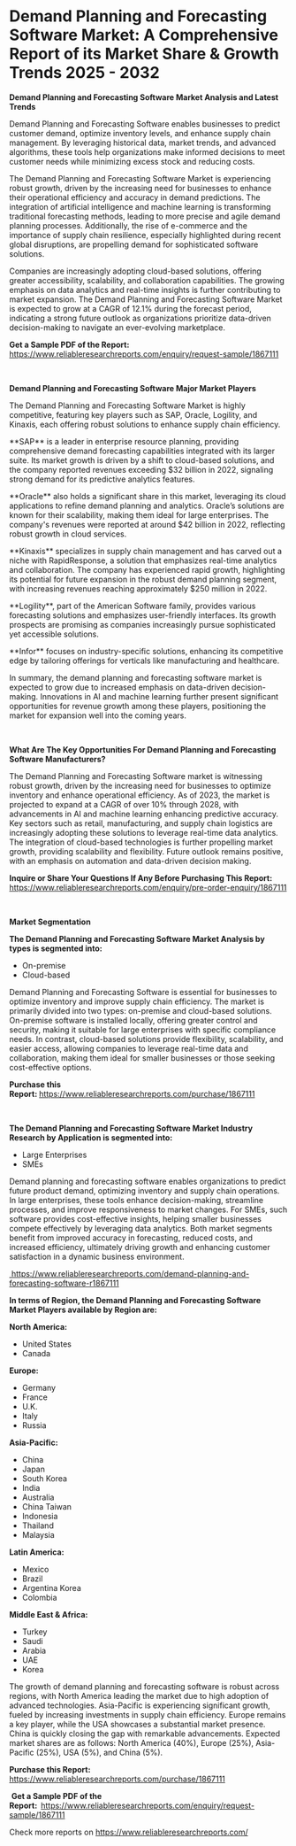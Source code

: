 <p><h1>Demand Planning and Forecasting Software Market: A Comprehensive Report of its Market Share & Growth Trends 2025 - 2032</h1></p><p><strong>Demand Planning and Forecasting Software Market Analysis and Latest Trends</strong></p>
<p><p>Demand Planning and Forecasting Software enables businesses to predict customer demand, optimize inventory levels, and enhance supply chain management. By leveraging historical data, market trends, and advanced algorithms, these tools help organizations make informed decisions to meet customer needs while minimizing excess stock and reducing costs.</p><p>The Demand Planning and Forecasting Software Market is experiencing robust growth, driven by the increasing need for businesses to enhance their operational efficiency and accuracy in demand predictions. The integration of artificial intelligence and machine learning is transforming traditional forecasting methods, leading to more precise and agile demand planning processes. Additionally, the rise of e-commerce and the importance of supply chain resilience, especially highlighted during recent global disruptions, are propelling demand for sophisticated software solutions.</p><p>Companies are increasingly adopting cloud-based solutions, offering greater accessibility, scalability, and collaboration capabilities. The growing emphasis on data analytics and real-time insights is further contributing to market expansion. The Demand Planning and Forecasting Software Market is expected to grow at a CAGR of 12.1% during the forecast period, indicating a strong future outlook as organizations prioritize data-driven decision-making to navigate an ever-evolving marketplace.</p></p>
<p><strong>Get a Sample PDF of the Report:&nbsp;</strong> <a href="https://www.reliableresearchreports.com/enquiry/request-sample/1867111?utm_campaign=3054&utm_medium=2&utm_source=Github&utm_content=ia&utm_term=11032025&utm_id=demand-planning-and-forecasting-software">https://www.reliableresearchreports.com/enquiry/request-sample/1867111</a></p>
<p>&nbsp;</p>
<p><strong>Demand Planning and Forecasting Software Major Market Players</strong></p>
<p><p>The Demand Planning and Forecasting Software Market is highly competitive, featuring key players such as SAP, Oracle, Logility, and Kinaxis, each offering robust solutions to enhance supply chain efficiency. </p><p>**SAP** is a leader in enterprise resource planning, providing comprehensive demand forecasting capabilities integrated with its larger suite. Its market growth is driven by a shift to cloud-based solutions, and the company reported revenues exceeding $32 billion in 2022, signaling strong demand for its predictive analytics features.</p><p>**Oracle** also holds a significant share in this market, leveraging its cloud applications to refine demand planning and analytics. Oracle’s solutions are known for their scalability, making them ideal for large enterprises. The company's revenues were reported at around $42 billion in 2022, reflecting robust growth in cloud services.</p><p>**Kinaxis** specializes in supply chain management and has carved out a niche with RapidResponse, a solution that emphasizes real-time analytics and collaboration. The company has experienced rapid growth, highlighting its potential for future expansion in the robust demand planning segment, with increasing revenues reaching approximately $250 million in 2022.</p><p>**Logility**, part of the American Software family, provides various forecasting solutions and emphasizes user-friendly interfaces. Its growth prospects are promising as companies increasingly pursue sophisticated yet accessible solutions. </p><p>**Infor** focuses on industry-specific solutions, enhancing its competitive edge by tailoring offerings for verticals like manufacturing and healthcare. </p><p>In summary, the demand planning and forecasting software market is expected to grow due to increased emphasis on data-driven decision-making. Innovations in AI and machine learning further present significant opportunities for revenue growth among these players, positioning the market for expansion well into the coming years.</p></p>
<p>&nbsp;</p>
<p><strong>What Are The Key Opportunities For Demand Planning and Forecasting Software Manufacturers?</strong></p>
<p><p>The Demand Planning and Forecasting Software market is witnessing robust growth, driven by the increasing need for businesses to optimize inventory and enhance operational efficiency. As of 2023, the market is projected to expand at a CAGR of over 10% through 2028, with advancements in AI and machine learning enhancing predictive accuracy. Key sectors such as retail, manufacturing, and supply chain logistics are increasingly adopting these solutions to leverage real-time data analytics. The integration of cloud-based technologies is further propelling market growth, providing scalability and flexibility. Future outlook remains positive, with an emphasis on automation and data-driven decision making.</p></p>
<p><strong>Inquire or Share Your Questions If Any Before Purchasing This Report:</strong> <a href="https://www.reliableresearchreports.com/enquiry/pre-order-enquiry/1867111?utm_campaign=3054&utm_medium=2&utm_source=Github&utm_content=ia&utm_term=11032025&utm_id=demand-planning-and-forecasting-software">https://www.reliableresearchreports.com/enquiry/pre-order-enquiry/1867111</a></p>
<p>&nbsp;</p>
<p><strong>Market Segmentation</strong></p>
<p><strong>The Demand Planning and Forecasting Software Market Analysis by types is segmented into:</strong></p>
<p><ul><li>On-premise</li><li>Cloud-based</li></ul></p>
<p><p>Demand Planning and Forecasting Software is essential for businesses to optimize inventory and improve supply chain efficiency. The market is primarily divided into two types: on-premise and cloud-based solutions. On-premise software is installed locally, offering greater control and security, making it suitable for large enterprises with specific compliance needs. In contrast, cloud-based solutions provide flexibility, scalability, and easier access, allowing companies to leverage real-time data and collaboration, making them ideal for smaller businesses or those seeking cost-effective options.</p></p>
<p><strong>Purchase this Report:&nbsp;</strong><a href="https://www.reliableresearchreports.com/purchase/1867111?utm_campaign=3054&utm_medium=2&utm_source=Github&utm_content=ia&utm_term=11032025&utm_id=demand-planning-and-forecasting-software">https://www.reliableresearchreports.com/purchase/1867111</a></p>
<p>&nbsp;</p>
<p><strong>The Demand Planning and Forecasting Software Market Industry Research by Application is segmented into:</strong></p>
<p><ul><li>Large Enterprises</li><li>SMEs</li></ul></p>
<p><p>Demand planning and forecasting software enables organizations to predict future product demand, optimizing inventory and supply chain operations. In large enterprises, these tools enhance decision-making, streamline processes, and improve responsiveness to market changes. For SMEs, such software provides cost-effective insights, helping smaller businesses compete effectively by leveraging data analytics. Both market segments benefit from improved accuracy in forecasting, reduced costs, and increased efficiency, ultimately driving growth and enhancing customer satisfaction in a dynamic business environment.</p></p>
<p><a href="https://www.reliableresearchreports.com/demand-planning-and-forecasting-software-r1867111?utm_campaign=3054&utm_medium=2&utm_source=Github&utm_content=ia&utm_term=11032025&utm_id=demand-planning-and-forecasting-software">&nbsp;https://www.reliableresearchreports.com/demand-planning-and-forecasting-software-r1867111</a></p>
<p><strong>In terms of Region, the Demand Planning and Forecasting Software Market Players available by Region are:</strong></p>
<p>
    <p> <strong> North America: </strong>
        <ul>
            <li>United States</li>
            <li>Canada</li>
        </ul>
        </p> 
    <p> <strong> Europe: </strong>
        <ul>
            <li>Germany</li>
            <li>France</li>
            <li>U.K.</li>
            <li>Italy</li>
            <li>Russia</li>
        </ul>
        </p> 
    <p> <strong> Asia-Pacific: </strong>
        <ul>
            <li>China</li>
            <li>Japan</li>
            <li>South Korea</li>
            <li>India</li>
            <li>Australia</li>
            <li>China Taiwan</li>
            <li>Indonesia</li>
            <li>Thailand</li>
            <li>Malaysia</li>
        </ul>
        </p> 
    <p> <strong> Latin America: </strong>
        <ul>
            <li>Mexico</li>
            <li>Brazil</li>
            <li>Argentina Korea</li>
            <li>Colombia</li>
        </ul>
        </p> 
    <p> <strong> Middle East & Africa: </strong>
        <ul>
            <li>Turkey</li>
            <li>Saudi</li>
            <li>Arabia</li>
            <li>UAE</li>
            <li>Korea</li>
        </ul>
    </p>
    </p>
<p><p>The growth of demand planning and forecasting software is robust across regions, with North America leading the market due to high adoption of advanced technologies. Asia-Pacific is experiencing significant growth, fueled by increasing investments in supply chain efficiency. Europe remains a key player, while the USA showcases a substantial market presence. China is quickly closing the gap with remarkable advancements. Expected market shares are as follows: North America (40%), Europe (25%), Asia-Pacific (25%), USA (5%), and China (5%).</p></p>
<p><strong>Purchase this Report: </strong><a href="https://www.reliableresearchreports.com/purchase/1867111?utm_campaign=3054&utm_medium=2&utm_source=Github&utm_content=ia&utm_term=11032025&utm_id=demand-planning-and-forecasting-software">https://www.reliableresearchreports.com/purchase/1867111</a></p>
<p>&nbsp;<strong>Get a Sample PDF of the Report:&nbsp;&nbsp;</strong><a href="https://www.reliableresearchreports.com/enquiry/request-sample/1867111?utm_campaign=3054&utm_medium=2&utm_source=Github&utm_content=ia&utm_term=11032025&utm_id=demand-planning-and-forecasting-software">https://www.reliableresearchreports.com/enquiry/request-sample/1867111</a></p>
<p><strong></strong></p>
<p>Check more reports on <a href="https://www.reliableresearchreports.com/?utm_campaign=3054&utm_medium=2&utm_source=Github&utm_content=ia&utm_term=11032025&utm_id=demand-planning-and-forecasting-software">https://www.reliableresearchreports.com/</a></p>